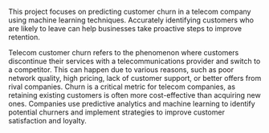 This project focuses on predicting customer churn in a telecom company using machine learning techniques. Accurately identifying customers who are likely to leave can help businesses take proactive steps to improve retention.

Telecom customer churn refers to the phenomenon where customers discontinue their services with a telecommunications provider and switch to a competitor. This can happen due to various reasons, such as poor network quality, high pricing, lack of customer support, or better offers from rival companies.
Churn is a critical metric for telecom companies, as retaining existing customers is often more cost-effective than acquiring new ones. Companies use predictive analytics and machine learning to identify potential churners and implement strategies to improve customer satisfaction and loyalty.
